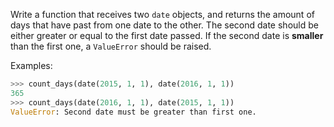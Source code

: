 Write a function that receives two `date` objects, and returns the amount of days that have past from one date to the other. The second date should be either greater or equal to the first date passed. If the second date is **smaller** than the first one, a `ValueError` should be raised.

Examples:

```python
>>> count_days(date(2015, 1, 1), date(2016, 1, 1))
365
>>> count_days(date(2016, 1, 1), date(2015, 1, 1))
ValueError: Second date must be greater than first one.
```
